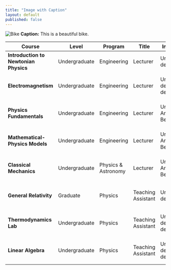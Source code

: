 ```yaml
---
title: "Image with Caption"
layout: default
published: false
---
```


![Bike](/assets/images/bike.jpeg)
**Caption:** This is a beautiful bike.



| Course                                |    Level    | Program            | Title              | Institution                      | Period              |
|---------------------------------------|-------------|--------------------|--------------------|----------------------------------|---------------------|
| **Introduction to Newtonian Physics** |Undergraduate| Engineering        | Lecturer           | Universidad de Chile             | Jan 2024            |
| **Electromagnetism**                  |Undergraduate| Engineering        | Lecturer           | Universidad de Santiago de Chile | Apr 2021 - Aug 2021 |
| **Physics Fundamentals**              |Undergraduate| Engineering        | Lecturer           | Universidad Andrés Bello         | Apr 2021 - Aug 2021 |
| **Mathematical-Physics Models**       |Undergraduate| Engineering        | Lecturer           | Universidad Andrés Bello         | Apr 2021 - Aug 2021 |
| **Classical Mechanics**               |Undergraduate| Physics & Astronomy| Lecturer           | Universidad Andrés Bello         | Aug 2020 - Dec 2020 |
| **General Relativity**                |Graduate     | Physics            | Teaching Assistant | Universidad de Chile             | Mar 2018 - Aug 2018 |
| **Thermodynamics Lab**                |Undergraduate| Physics            | Teaching Assistant | Universidad de Santiago de Chile | Aug 2014 - Dec 2014 |
| **Linear Algebra**                    |Undergraduate| Physics            | Teaching Assistant | Universidad de Santiago de Chile | Mar 2014 - Aug 2015 |
